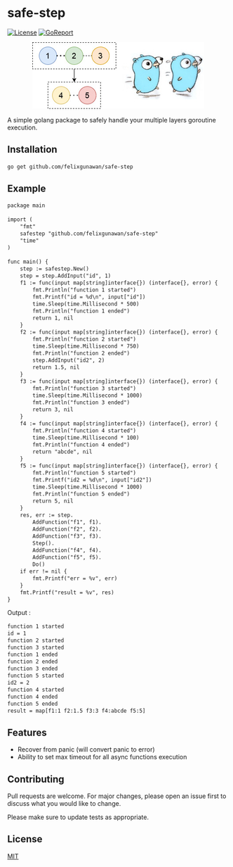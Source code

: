 # safe-step
[![License](https://img.shields.io/github/license/mashape/apistatus.svg?maxAge=2592000)](https://raw.githubusercontent.com/felixgunawan/safe-step/master/LICENSE)
[![GoReport](https://goreportcard.com/badge/github.com/felixgunawan/safe-step)](https://goreportcard.com/report/github.com/felixgunawan/safe-step)
<p align="center">
  <img src="https://github.com/felixgunawan/safe-step/blob/master/img/img.jpg?raw=true">
</p>

A simple golang package to safely handle your multiple layers goroutine execution.

## Installation

```bash
go get github.com/felixgunawan/safe-step
```

## Example

```golang
package main

import (
	"fmt"
	safestep "github.com/felixgunawan/safe-step"
	"time"
)

func main() {
	step := safestep.New()
	step = step.AddInput("id", 1)
	f1 := func(input map[string]interface{}) (interface{}, error) {
		fmt.Println("function 1 started")
		fmt.Printf("id = %d\n", input["id"])
		time.Sleep(time.Millisecond * 500)
		fmt.Println("function 1 ended")
		return 1, nil
	}
	f2 := func(input map[string]interface{}) (interface{}, error) {
		fmt.Println("function 2 started")
		time.Sleep(time.Millisecond * 750)
		fmt.Println("function 2 ended")
		step.AddInput("id2", 2)
		return 1.5, nil
	}
	f3 := func(input map[string]interface{}) (interface{}, error) {
		fmt.Println("function 3 started")
		time.Sleep(time.Millisecond * 1000)
		fmt.Println("function 3 ended")
		return 3, nil
	}
	f4 := func(input map[string]interface{}) (interface{}, error) {
		fmt.Println("function 4 started")
		time.Sleep(time.Millisecond * 100)
		fmt.Println("function 4 ended")
		return "abcde", nil
	}
	f5 := func(input map[string]interface{}) (interface{}, error) {
		fmt.Println("function 5 started")
		fmt.Printf("id2 = %d\n", input["id2"])
		time.Sleep(time.Millisecond * 1000)
		fmt.Println("function 5 ended")
		return 5, nil
	}
	res, err := step.
		AddFunction("f1", f1).
		AddFunction("f2", f2).
		AddFunction("f3", f3).
		Step().
		AddFunction("f4", f4).
		AddFunction("f5", f5).
		Do()
	if err != nil {
		fmt.Printf("err = %v", err)
	}
	fmt.Printf("result = %v", res)
}
```

Output : 
```golang
function 1 started
id = 1
function 2 started
function 3 started
function 1 ended
function 2 ended
function 3 ended
function 5 started
id2 = 2
function 4 started
function 4 ended
function 5 ended
result = map[f1:1 f2:1.5 f3:3 f4:abcde f5:5]
```

## Features
- Recover from panic (will convert panic to error)
- Ability to set max timeout for all async functions execution

## Contributing
Pull requests are welcome. For major changes, please open an issue first to discuss what you would like to change.

Please make sure to update tests as appropriate.

## License
[MIT](https://choosealicense.com/licenses/mit/)
